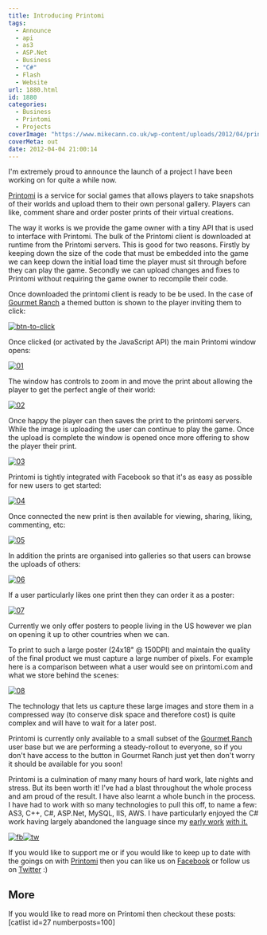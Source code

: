 ```yaml
---
title: Introducing Printomi
tags:
  - Announce
  - api
  - as3
  - ASP.Net
  - Business
  - "C#"
  - Flash
  - Website
url: 1880.html
id: 1880
categories:
  - Business
  - Printomi
  - Projects
coverImage: "https://www.mikecann.co.uk/wp-content/uploads/2012/04/prinotmi.png"
coverMeta: out
date: 2012-04-04 21:00:14
---
```


I'm extremely proud to announce the launch of a project I have been working on for quite a while now.

[Printomi](https://www.printomi.com/) is a service for social games that allows players to take snapshots of their worlds and upload them to their own personal gallery. Players can like, comment share and order poster prints of their virtual creations.

<!-- more -->

The way it works is we provide the game owner with a tiny API that is used to interface with Printomi. The bulk of the Printomi client is downloaded at runtime from the Printomi servers. This is good for two reasons. Firstly by keeping down the size of the code that must be embedded into the game we can keep down the initial load time the player must sit through before they can play the game. Secondly we can upload changes and fixes to Printomi without requiring the game owner to recompile their code.

Once downloaded the printomi client is ready to be be used. In the case of [Gourmet Ranch](https://apps.facebook.com/gourmetranch) a themed button is shown to the player inviting them to click:

[![](https://mikecann.co.uk/wp-content/uploads/2012/04/btn-to-click.png "btn-to-click")](https://mikecann.co.uk/wp-content/uploads/2012/04/btn-to-click.png)

Once clicked (or activated by the JavaScript API) the main Printomi window opens:

[![](https://mikecann.co.uk/wp-content/uploads/2012/04/01.jpg "01")](https://mikecann.co.uk/wp-content/uploads/2012/04/01.jpg)

The window has controls to zoom in and move the print about allowing the player to get the perfect angle of their world:

[![](https://mikecann.co.uk/wp-content/uploads/2012/04/02.jpg "02")](https://mikecann.co.uk/wp-content/uploads/2012/04/02.jpg)

Once happy the player can then saves the print to the printomi servers. While the image is uploading the user can continue to play the game. Once the upload is complete the window is opened once more offering to show the player their print.

[![](https://mikecann.co.uk/wp-content/uploads/2012/04/03.jpg "03")](https://mikecann.co.uk/wp-content/uploads/2012/04/03.jpg)

Printomi is tightly integrated with Facebook so that it's as easy as possible for new users to get started:

[![](https://mikecann.co.uk/wp-content/uploads/2012/04/04.jpg "04")](https://mikecann.co.uk/wp-content/uploads/2012/04/04.jpg)

Once connected the new print is then available for viewing, sharing, liking, commenting, etc:

[![](https://mikecann.co.uk/wp-content/uploads/2012/04/05.jpg "05")](https://mikecann.co.uk/wp-content/uploads/2012/04/05.jpg)

In addition the prints are organised into galleries so that users can browse the uploads of others:

[![](https://mikecann.co.uk/wp-content/uploads/2012/04/06.jpg "06")](https://mikecann.co.uk/wp-content/uploads/2012/04/06.jpg)

If a user particularly likes one print then they can order it as a poster:

[![](https://mikecann.co.uk/wp-content/uploads/2012/04/07.jpg "07")](https://mikecann.co.uk/wp-content/uploads/2012/04/07.jpg)

Currently we only offer posters to people living in the US however we plan on opening it up to other countries when we can.

To print to such a large poster (24x18" @ 150DPI) and maintain the quality of the final product we must capture a large number of pixels. For example here is a comparison between what a user would see on printomi.com and what we store behind the scenes:

[![](https://mikecann.co.uk/wp-content/uploads/2012/04/08.jpg "08")](https://mikecann.co.uk/wp-content/uploads/2012/04/08.jpg)

The technology that lets us capture these large images and store them in a compressed way (to conserve disk space and therefore cost) is quite complex and will have to wait for a later post.

Printomi is currently only available to a small subset of the [Gourmet Ranch](https://apps.facebook.com/gourmetranch) user base but we are performing a steady-rollout to everyone, so if you don't have access to the button in Gourmet Ranch just yet then don't worry it should be available for you soon!

Printomi is a culmination of many many hours of hard work, late nights and stress. But its been worth it! I've had a blast throughout the whole process and am proud of the result. I have also learnt a whole bunch in the process. I have had to work with so many technologies to pull this off, to name a few: AS3, C++, C#, ASP.Net, MySQL, IIS, AWS. I have particularly enjoyed the C# work having largely abandoned the language since my [early work](https://mikecann.co.uk/personal-project/windows-7-taskbar-performance-monitor-v0-2/) [with it.](https://mikecann.co.uk/chainreaction/killer-space-penguins/)

[![](https://mikecann.co.uk/wp-content/uploads/2012/04/fb1.jpg "fb")](https://www.facebook.com/printomi)[![](https://mikecann.co.uk/wp-content/uploads/2012/04/tw.jpg "tw")](https://twitter.com/#!/printomi)

If you would like to support me or if you would like to keep up to date with the goings on with [Printomi](https://www.printomi.com/) then you can like us on [Facebook](https://www.facebook.com/printomi) or follow us on [Twitter](https://twitter.com/#!/printomi) :)

## More

If you would like to read more on Printomi then checkout these posts:
[catlist id=27 numberposts=100]
